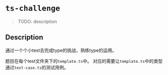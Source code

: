 # `ts-challenge`

> TODO: description

## Description
通过一个个小test去完成type的挑战，熟练type的运用。

题目在每个test文件夹下的`template.ts`中。
对应的需要让`template.ts`中的类型通过`test-case.ts`的测试用例。